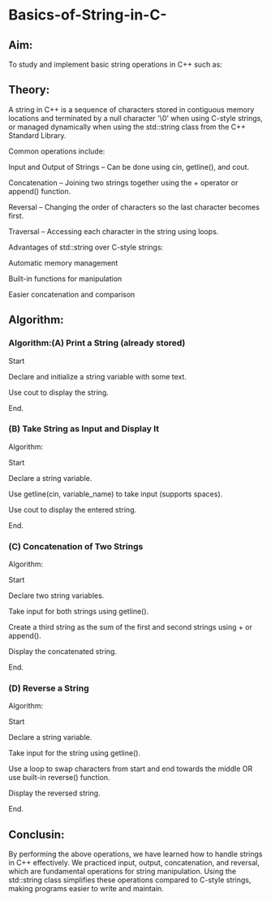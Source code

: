 # Basics-of-String-in-C-

## Aim:
To study and implement basic string operations in C++ such as:

## Theory:
A string in C++ is a sequence of characters stored in contiguous memory locations and terminated by a null character '\0' when using C-style strings, or managed dynamically when using the std::string class from the C++ Standard Library.

Common operations include:

Input and Output of Strings – Can be done using cin, getline(), and cout.

Concatenation – Joining two strings together using the + operator or append() function.

Reversal – Changing the order of characters so the last character becomes first.

Traversal – Accessing each character in the string using loops.

Advantages of std::string over C-style strings:

Automatic memory management

Built-in functions for manipulation

Easier concatenation and comparison

## Algorithm:
### Algorithm:(A) Print a String (already stored)

Start

Declare and initialize a string variable with some text.

Use cout to display the string.

End.

### (B) Take String as Input and Display It
Algorithm:

Start

Declare a string variable.

Use getline(cin, variable_name) to take input (supports spaces).

Use cout to display the entered string.

End.

### (C) Concatenation of Two Strings
Algorithm:

Start

Declare two string variables.

Take input for both strings using getline().

Create a third string as the sum of the first and second strings using + or append().

Display the concatenated string.

End.

### (D) Reverse a String
Algorithm:

Start

Declare a string variable.

Take input for the string using getline().

Use a loop to swap characters from start and end towards the middle OR use built-in reverse() function.

Display the reversed string.

End.



## Conclusin:
By performing the above operations, we have learned how to handle strings in C++ effectively. We practiced input, output, concatenation, and reversal, which are fundamental operations for string manipulation. Using the std::string class simplifies these operations compared to C-style strings, making programs easier to write and maintain.
